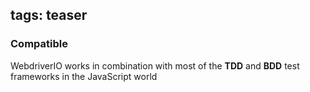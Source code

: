tags: teaser
---

### Compatible

WebdriverIO works in combination with most of the **TDD** and **BDD** test frameworks in the JavaScript world
